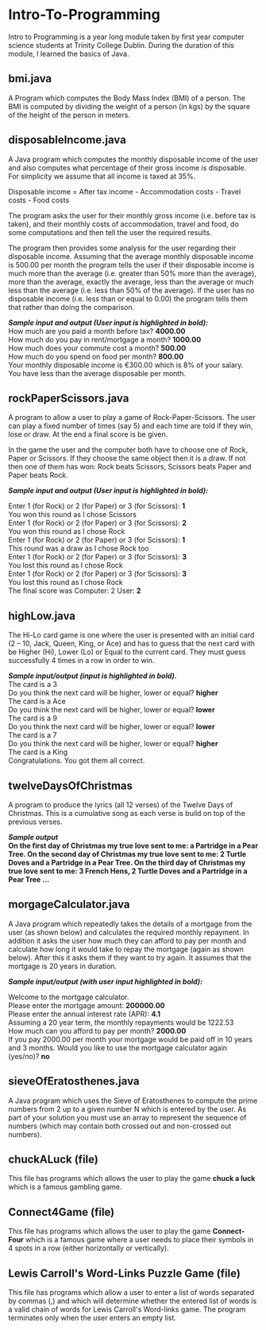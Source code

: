 # Intro-To-Programming
Intro to Programming is a year long module taken by first year computer science students at Trinity College Dublin. During the duration of this module, I learned the basics of Java.

## bmi.java
A Program which computes the Body Mass Index (BMI) of a person.  The BMI is computed by dividing the weight of a person (in kgs) by the square of the height of the person in meters.


## disposableIncome.java
A Java program which computes the monthly disposable income of the user and also computes what percentage of their gross income is disposable.  For simplicity we assume that all income is taxed at 35%.

Disposable income = After tax income - Accommodation costs - Travel costs - Food costs

The program asks the user for their monthly gross income (i.e. before tax is taken), and their monthly costs of accommodation, travel and food, do some computations and then tell the user the required results.

The program then provides some analysis for the user regarding their disposable income.  Assuming that the average monthly disposable income is 500.00 per month the program tells the user if their disposable income is much more than the average (i.e. greater than 50% more than the average), more than the average, exactly the average, less than the average or much less than the average (i.e. less than 50% of the average).  If the user has no disposable income (i.e. less than or equal to 0.00) the program tells them that rather than doing the comparison.

***Sample input and output (User input is highlighted in bold): <br>***
How much are you paid a month before tax? **4000.00** <br>
How much do you pay in rent/mortgage a month? **1000.00** <br>
How much does your commute cost a month? **500.00** <br>
How much do you spend on food per month? **800.00** <br>
Your monthly disposable income is €300.00 which is 8% of your salary. <br>
You have less than the average disposable per month. <br>

## rockPaperScissors.java

A program to allow a user to play a game of Rock-Paper-Scissors.  The user can  play a fixed number of times (say 5) and each time are told if they win, lose or draw.  At the end a final score is be given.

In the game the user and the computer both have to choose one of Rock, Paper or Scissors.  If they choose the same object then it is a draw.  If not then one of them has won:  Rock beats Scissors, Scissors beats Paper and Paper beats Rock.

***Sample input and output (User input is highlighted in bold): <br>***

Enter 1 (for Rock) or 2 (for Paper) or 3 (for Scissors): **1** <br>
You won this round as I chose Scissors <br>
Enter 1 (for Rock) or 2 (for Paper) or 3 (for Scissors): **2** <br>
You won this round as I chose Rock <br>
Enter 1 (for Rock) or 2 (for Paper) or 3 (for Scissors): **1** <br>
This round was a draw as I chose Rock too <br>
Enter 1 (for Rock) or 2 (for Paper) or 3 (for Scissors): **3** <br>
You lost this round as I chose Rock <br>
Enter 1 (for Rock) or 2 (for Paper) or 3 (for Scissors): **3** <br>
You lost this round as I chose Rock <br>
The final score was Computer: 2 User: **2**

## highLow.java
The Hi-Lo card game is one where the user is presented with an initial card (2 – 10, Jack, Queen, King, or Ace) and has to guess that the next card with be Higher (Hi), Lower (Lo) or Equal to the current card.
They must guess successfully 4 times in a row in order to win.

***Sample input/output (input is highlighted in bold).***  <br> 
The card is a 3 <br>
Do you think the next card will be higher, lower or equal? **higher** <br>
The card is a Ace <br>
Do you think the next card will be higher, lower or equal? **lower** <br>
The card is a 9 <br>
Do you think the next card will be higher, lower or equal? **lower** <br>
The card is a 7 <br>
Do you think the next card will be higher, lower or equal? **higher** <br>
The card is a King <br>
Congratulations.  You got them all correct.


## twelveDaysOfChristmas
A program to produce the lyrics (all 12 verses) of the Twelve Days of Christmas. This is a cumulative song as each verse is build on top of the previous verses.

***Sample output*** <br>
**On the first day of Christmas
my true love sent to me:
a Partridge in a Pear Tree. 
On the second day of Christmas
my true love sent to me:
2 Turtle Doves
and a Partridge in a Pear Tree. 
On the third day of Christmas
my true love sent to me:
3 French Hens,
2 Turtle Doves
and a Partridge in a Pear Tree
 ...**
 
 
 
## morgageCalculator.java
A Java program which repeatedly takes the details of a mortgage from the user (as shown below) and calculates the required monthly repayment.  In addition it asks the user how much they can afford to pay per month and calculate how long it would take to repay the mortgage (again as shown below).  After this it asks them if they want to try again.  It assumes that the mortgage is 20 years in duration.

***Sample input/output (with user input highlighted in bold):*** <br>

Welcome to the mortgage calculator. <br>
Please enter the mortgage amount:  **200000.00** <br>
Please enter the annual interest rate (APR):  **4.1** <br>
Assuming a 20 year term, the monthly repayments would be 1222.53 <br>
How much can you afford to pay per month?  **2000.00** <br>
If you pay 2000.00 per month your mortgage would be paid off in 10 years and 3 months.
Would you like to use the mortgage calculator again (yes/no)?  **no**

## sieveOfEratosthenes.java

A Java program which uses the Sieve of Eratosthenes to compute the prime numbers from 2 up to a given number N which is entered by the user. As part of your solution you must use an array to represent the sequence of numbers (which may contain both crossed out and non-crossed out numbers).

## chuckALuck (file)

This file has programs which allows the user to play the game **chuck a luck** which is a famous gambling game.

## Connect4Game (file)

This file has programs which allows the user to play the game **Connect-Four** which is a famous game where a user needs to place their symbols in 4 spots in a row (either horizontally or vertically).

## Lewis Carroll's Word-Links Puzzle Game (file)

This file has programs which allow a user to enter a list of words separated by commas (,) and which will determine whether the entered list of words is a valid chain of words for Lewis Carroll's Word-links game. The program terminates only when the user enters an empty list.
